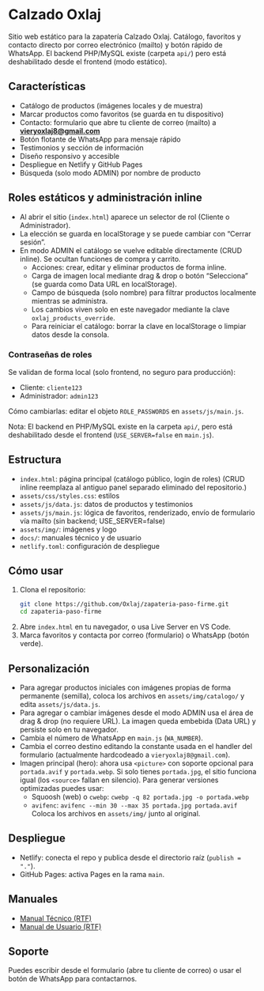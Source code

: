 # Calzado Oxlaj
Sitio web estático para la zapatería Calzado Oxlaj. Catálogo, favoritos y contacto directo por correo electrónico (mailto) y botón rápido de WhatsApp. El backend PHP/MySQL existe (carpeta `api/`) pero está deshabilitado desde el frontend (modo estático).

## Características
- Catálogo de productos (imágenes locales y de muestra)
- Marcar productos como favoritos (se guarda en tu dispositivo)
- Contacto: formulario que abre tu cliente de correo (mailto) a **vieryoxlaj8@gmail.com**
- Botón flotante de WhatsApp para mensaje rápido
- Testimonios y sección de información
- Diseño responsivo y accesible
- Despliegue en Netlify y GitHub Pages
 - Búsqueda (solo modo ADMIN) por nombre de producto

## Roles estáticos y administración inline
- Al abrir el sitio (`index.html`) aparece un selector de rol (Cliente o Administrador).
- La elección se guarda en localStorage y se puede cambiar con “Cerrar sesión”.
- En modo ADMIN el catálogo se vuelve editable directamente (CRUD inline). Se ocultan funciones de compra y carrito.
   - Acciones: crear, editar y eliminar productos de forma inline.
   - Carga de imagen local mediante drag & drop o botón “Selecciona” (se guarda como Data URL en localStorage).
   - Campo de búsqueda (solo nombre) para filtrar productos localmente mientras se administra.
   - Los cambios viven solo en este navegador mediante la clave `oxlaj_products_override`.
   - Para reiniciar el catálogo: borrar la clave en localStorage o limpiar datos desde la consola.

### Contraseñas de roles
Se validan de forma local (solo frontend, no seguro para producción):
- Cliente: `cliente123`
- Administrador: `admin123`

Cómo cambiarlas: editar el objeto `ROLE_PASSWORDS` en `assets/js/main.js`.

Nota: El backend en PHP/MySQL existe en la carpeta `api/`, pero está deshabilitado desde el frontend (`USE_SERVER=false` en `main.js`).

## Estructura
- `index.html`: página principal (catálogo público, login de roles)
   (CRUD inline reemplaza al antiguo panel separado eliminado del repositorio.)
- `assets/css/styles.css`: estilos
- `assets/js/data.js`: datos de productos y testimonios
- `assets/js/main.js`: lógica de favoritos, renderizado, envío de formulario vía mailto (sin backend; USE_SERVER=false)
- `assets/img/`: imágenes y logo
- `docs/`: manuales técnico y de usuario
- `netlify.toml`: configuración de despliegue

## Cómo usar
1. Clona el repositorio:
   ```sh
   git clone https://github.com/Oxlaj/zapateria-paso-firme.git
   cd zapateria-paso-firme
   ```
2. Abre `index.html` en tu navegador, o usa Live Server en VS Code.
3. Marca favoritos y contacta por correo (formulario) o WhatsApp (botón verde).

## Personalización
- Para agregar productos iniciales con imágenes propias de forma permanente (semilla), coloca los archivos en `assets/img/catalogo/` y edita `assets/js/data.js`.
- Para agregar o cambiar imágenes desde el modo ADMIN usa el área de drag & drop (no requiere URL). La imagen queda embebida (Data URL) y persiste solo en tu navegador.
- Cambia el número de WhatsApp en `main.js` (`WA_NUMBER`).
- Cambia el correo destino editando la constante usada en el handler del formulario (actualmente hardcodeado a `vieryoxlaj8@gmail.com`).
 - Imagen principal (hero): ahora usa `<picture>` con soporte opcional para `portada.avif` y `portada.webp`. Si solo tienes `portada.jpg`, el sitio funciona igual (los `<source>` fallan en silencio). Para generar versiones optimizadas puedes usar:
    - Squoosh (web) o `cwebp`: `cwebp -q 82 portada.jpg -o portada.webp`
    - `avifenc`: `avifenc --min 30 --max 35 portada.jpg portada.avif`
    Coloca los archivos en `assets/img/` junto al original.

## Despliegue
- Netlify: conecta el repo y publica desde el directorio raíz (`publish = "."`).
- GitHub Pages: activa Pages en la rama `main`.

## Manuales
- [Manual Técnico (RTF)](docs/Manual_Tecnico_Calzado_Oxlaj.rtf)
- [Manual de Usuario (RTF)](docs/Manual_de_Usuario_Calzado_Oxlaj.rtf)

## Soporte
Puedes escribir desde el formulario (abre tu cliente de correo) o usar el botón de WhatsApp para contactarnos.
